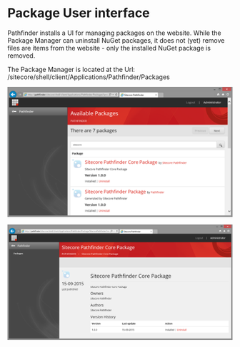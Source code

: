 # Package User interface
Pathfinder installs a UI for managing packages on the website. While the Package Manager can uninstall NuGet packages, it
does not (yet) remove files are items from the website - only the installed NuGet package is removed.

The Package Manager is located at the Url: /sitecore/shell/client/Applications/Pathfinder/Packages

![Package Manager](img/PackageManager1.png)

![Package Manager](img/PackageManager2.png)


